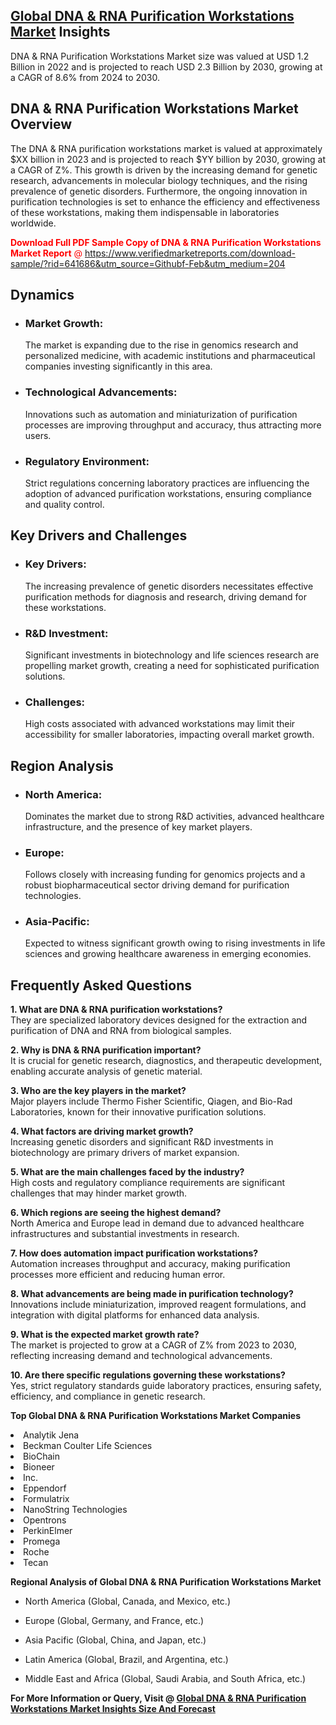 <h2><a href="https://www.verifiedmarketreports.com/download-sample/?rid=641686&amp;utm_source=Githubf&amp;utm_medium=204" target="_blank">Global DNA & RNA Purification Workstations Market</a> Insights</h2><p>DNA & RNA Purification Workstations Market size was valued at USD 1.2 Billion in 2022 and is projected to reach USD 2.3 Billion by 2030, growing at a CAGR of 8.6% from 2024 to 2030.</p><p> <h2>DNA & RNA Purification Workstations Market Overview</h2> <p>The DNA & RNA purification workstations market is valued at approximately $XX billion in 2023 and is projected to reach $YY billion by 2030, growing at a CAGR of Z%. This growth is driven by the increasing demand for genetic research, advancements in molecular biology techniques, and the rising prevalence of genetic disorders. Furthermore, the ongoing innovation in purification technologies is set to enhance the efficiency and effectiveness of these workstations, making them indispensable in laboratories worldwide.</p> <p><p><span class=""><span style="color: #ff0000;"><strong>Download Full PDF Sample Copy of DNA & RNA Purification Workstations Market Report</strong> @ </span><a href="https://www.verifiedmarketreports.com/download-sample/?rid=641686&amp;utm_source=Githubf-Feb&amp;utm_medium=204" target="_blank">https://www.verifiedmarketreports.com/download-sample/?rid=641686&amp;utm_source=Githubf-Feb&amp;utm_medium=204</a></span></p></p> <h2>Dynamics</h2> <ul> <li><h3>Market Growth:</h3> The market is expanding due to the rise in genomics research and personalized medicine, with academic institutions and pharmaceutical companies investing significantly in this area.</li> <li><h3>Technological Advancements:</h3> Innovations such as automation and miniaturization of purification processes are improving throughput and accuracy, thus attracting more users.</li> <li><h3>Regulatory Environment:</h3> Strict regulations concerning laboratory practices are influencing the adoption of advanced purification workstations, ensuring compliance and quality control.</li> </ul> <h2>Key Drivers and Challenges</h2> <ul> <li><h3>Key Drivers:</h3> The increasing prevalence of genetic disorders necessitates effective purification methods for diagnosis and research, driving demand for these workstations.</li> <li><h3>R&D Investment:</h3> Significant investments in biotechnology and life sciences research are propelling market growth, creating a need for sophisticated purification solutions.</li> <li><h3>Challenges:</h3> High costs associated with advanced workstations may limit their accessibility for smaller laboratories, impacting overall market growth.</li> </ul> <h2>Region Analysis</h2> <ul> <li><h3>North America:</h3> Dominates the market due to strong R&D activities, advanced healthcare infrastructure, and the presence of key market players.</li> <li><h3>Europe:</h3> Follows closely with increasing funding for genomics projects and a robust biopharmaceutical sector driving demand for purification technologies.</li> <li><h3>Asia-Pacific:</h3> Expected to witness significant growth owing to rising investments in life sciences and growing healthcare awareness in emerging economies.</li> </ul> <h2>Frequently Asked Questions</h2> <p><strong>1. What are DNA & RNA purification workstations?</strong><br> They are specialized laboratory devices designed for the extraction and purification of DNA and RNA from biological samples.</p> <p><strong>2. Why is DNA & RNA purification important?</strong><br> It is crucial for genetic research, diagnostics, and therapeutic development, enabling accurate analysis of genetic material.</p> <p><strong>3. Who are the key players in the market?</strong><br> Major players include Thermo Fisher Scientific, Qiagen, and Bio-Rad Laboratories, known for their innovative purification solutions.</p> <p><strong>4. What factors are driving market growth?</strong><br> Increasing genetic disorders and significant R&D investments in biotechnology are primary drivers of market expansion.</p> <p><strong>5. What are the main challenges faced by the industry?</strong><br> High costs and regulatory compliance requirements are significant challenges that may hinder market growth.</p> <p><strong>6. Which regions are seeing the highest demand?</strong><br> North America and Europe lead in demand due to advanced healthcare infrastructures and substantial investments in research.</p> <p><strong>7. How does automation impact purification workstations?</strong><br> Automation increases throughput and accuracy, making purification processes more efficient and reducing human error.</p> <p><strong>8. What advancements are being made in purification technology?</strong><br> Innovations include miniaturization, improved reagent formulations, and integration with digital platforms for enhanced data analysis.</p> <p><strong>9. What is the expected market growth rate?</strong><br> The market is projected to grow at a CAGR of Z% from 2023 to 2030, reflecting increasing demand and technological advancements.</p> <p><strong>10. Are there specific regulations governing these workstations?</strong><br> Yes, strict regulatory standards guide laboratory practices, ensuring safety, efficiency, and compliance in genetic research.</p> </p><p><strong>Top Global DNA & RNA Purification Workstations Market Companies</strong></p><div data-test-id=""><p><li>Analytik Jena</li><li> Beckman Coulter Life Sciences</li><li> BioChain</li><li> Bioneer</li><li> Inc.</li><li> Eppendorf</li><li> Formulatrix</li><li> NanoString Technologies</li><li> Opentrons</li><li> PerkinElmer</li><li> Promega</li><li> Roche</li><li> Tecan</li></p><div><strong>Regional Analysis of&nbsp;Global DNA & RNA Purification Workstations Market</strong></div><ul><li dir="ltr"><p dir="ltr">North America&nbsp;(Global, Canada, and Mexico, etc.)</p></li><li dir="ltr"><p dir="ltr">Europe (Global, Germany, and France, etc.)</p></li><li dir="ltr"><p dir="ltr">Asia Pacific&nbsp;(Global, China, and Japan, etc.)</p></li><li dir="ltr"><p dir="ltr">Latin America&nbsp;(Global, Brazil, and Argentina, etc.)</p></li><li dir="ltr">Middle East and Africa&nbsp;(Global, Saudi Arabia, and South Africa, etc.)</li></ul><p><strong>For More Information or Query, Visit @&nbsp;</strong><strong><a href="https://www.verifiedmarketreports.com/product/dna-rna-purification-workstations-market/?utm_source=Githubf&amp;utm_medium=204" target="_blank">Global DNA & RNA Purification Workstations Market Insights Size And Forecast</a></strong></p></div>
